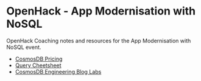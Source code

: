 # OpenHack - App Modernisation with NoSQL

OpenHack Coaching notes and resources for the App Modernisation with NoSQL event.

* [CosmosDB Pricing](https://azure.microsoft.com/en-us/pricing/details/cosmos-db/)
* [Query Cheetsheet](https://go.microsoft.com/fwlink/?linkid=870413)
* [CosmosDB Engineering Blog Labs](https://azurecosmosdb.github.io/labs/)